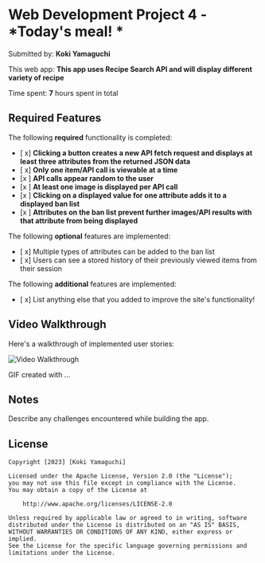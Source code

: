 # Web Development Project 4 - *Today's meal! *

Submitted by: **Koki Yamaguchi**

This web app: **This app uses Recipe Search API and will display different variety of recipe**

Time spent: **7** hours spent in total

## Required Features

The following **required** functionality is completed:

- [ x] **Clicking a button creates a new API fetch request and displays at least three attributes from the returned JSON data**
- [ x] **Only one item/API call is viewable at a time**
- [x ] **API calls appear random to the user**
- [x ] **At least one image is displayed per API call**
- [x ] **Clicking on a displayed value for one attribute adds it to a displayed ban list**
- [x ] **Attributes on the ban list prevent further images/API results with that attribute from being displayed**

The following **optional** features are implemented:

- [ x] Multiple types of attributes can be added to the ban list
- [ x] Users can see a stored history of their previously viewed items from their session

The following **additional** features are implemented:

* [ x] List anything else that you added to improve the site's functionality!

## Video Walkthrough

Here's a walkthrough of implemented user stories:

<img src='https://imgur.com/a/g9XB7iT/gif/file.gif' title='Video Walkthrough' width='' alt='Video Walkthrough' />

<!-- Replace this with whatever GIF tool you used! -->
GIF created with ...  
<!-- Recommended tools:
[Kap](https://getkap.co/) for macOS
[ScreenToGif](https://www.screentogif.com/) for Windows
[peek](https://github.com/phw/peek) for Linux. -->

## Notes

Describe any challenges encountered while building the app.

## License

    Copyright [2023] [Koki Yamaguchi]

    Licensed under the Apache License, Version 2.0 (the "License");
    you may not use this file except in compliance with the License.
    You may obtain a copy of the License at

        http://www.apache.org/licenses/LICENSE-2.0

    Unless required by applicable law or agreed to in writing, software
    distributed under the License is distributed on an "AS IS" BASIS,
    WITHOUT WARRANTIES OR CONDITIONS OF ANY KIND, either express or implied.
    See the License for the specific language governing permissions and
    limitations under the License.
